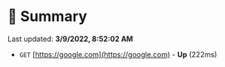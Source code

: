 # 📖 Summary
Last updated: **3/9/2022, 8:52:02 AM**

- `GET` [https://google.com](https://google.com) - **Up** (222ms)
